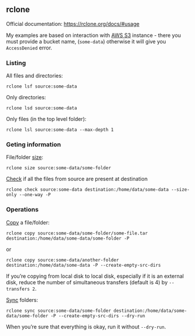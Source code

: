 ## rclone

Official documentation: https://rclone.org/docs/#usage

My examples are based on interaction with [AWS S3](https://aws.amazon.com/s3/) instance - there you must provide a bucket name, (`some-data`) otherwise it will give you `AccessDenied` error.

### Listing

All files and directories:

```
rclone lsf source:some-data
```

Only directories:

```
rclone lsd source:some-data
```

Only files (in the top level folder):

```
rclone lsl source:some-data --max-depth 1
```

### Geting information

File/folder [size](https://rclone.org/commands/rclone_size/):

```
rclone size source:some-data/some-folder
```

[Check](https://rclone.org/commands/rclone_check/) if all the files from source are present at destination

```
rclone check source:some-data destination:/home/data/some-data --size-only --one-way -P
```

### Operations

[Copy](https://rclone.org/commands/rclone_copy/) a file/folder:

```
rclone copy source:some-data/some-folder/some-file.tar destination:/home/data/some-data/some-folder -P
```

or

```
rclone copy source:some-data/another-folder destination:/home/data/some-data -P --create-empty-src-dirs
```

If you’re copying from local disk to local disk, especially if it is an external disk, reduce the number of simultaneous transfers (default is 4) by `--transfers 2`.

[Sync](https://rclone.org/commands/rclone_sync/) folders:

```
rclone sync source:some-data/some-folder destination:/home/data/some-data/some-folder -P --create-empty-src-dirs --dry-run
```

When you’re sure that everything is okay, run it without `--dry-run`.
